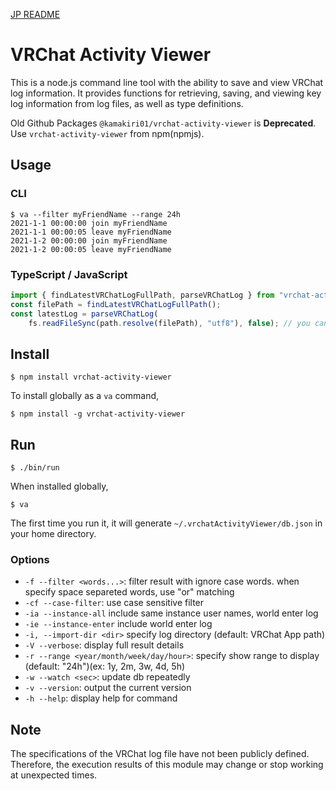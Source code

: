 [JP README](./README_ja.md)

# VRChat Activity Viewer

This is a node.js command line tool with the ability to save and view VRChat log information.
It provides functions for retrieving, saving, and viewing key log information from log files, as well as type definitions.

Old Github Packages `@kamakiri01/vrchat-activity-viewer` is **Deprecated**.
Use `vrchat-activity-viewer` from npm(npmjs).

## Usage

### CLI
```
$ va --filter myFriendName --range 24h
2021-1-1 00:00:00 join myFriendName
2021-1-1 00:00:05 leave myFriendName
2021-1-2 00:00:00 join myFriendName
2021-1-2 00:00:05 leave myFriendName
```

### TypeScript / JavaScript
```javascript
import { findLatestVRChatLogFullPath, parseVRChatLog } from "vrchat-activity-viewer";
const filePath = findLatestVRChatLogFullPath();
const latestLog = parseVRChatLog(
    fs.readFileSync(path.resolve(filePath), "utf8"), false); // you can get ActivityLog[]
```


## Install

```
$ npm install vrchat-activity-viewer
```

 To install globally as a `va` command,

```
$ npm install -g vrchat-activity-viewer
```

## Run

```
$ ./bin/run
```

When installed globally,

```
$ va
```

The first time you run it, it will generate `~/.vrchatActivityViewer/db.json` in your home directory.

### Options

* `-f --filter <words...>`:
  filter result with ignore case words. when specify space separeted words, use "or" matching
* `-cf --case-filter`:
  use case sensitive filter
* `-ia --instance-all`
  include same instance user names, world enter log
* `-ie --instance-enter`
  include world enter log
* `-i, --import-dir <dir>`
  specify log directory (default: VRChat App path)
* `-V --verbose`:
  display full result details
* `-r --range <year/month/week/day/hour>`:
  specify show range to display (default: "24h")(ex: 1y, 2m, 3w, 4d, 5h)
* `-w --watch <sec>`:
   update db repeatedly
* `-v --version`:
  output the current version
* `-h --help`:
  display help for command

## Note

The specifications of the VRChat log file have not been publicly defined.
Therefore, the execution results of this module may change or stop working at unexpected times.
